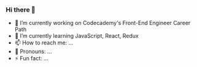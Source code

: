 ### Hi there 👋

<!--
**janne-nylund/janne-nylund** is a ✨ _special_ ✨ repository because its `README.md` (this file) appears on your GitHub profile.

Here are some ideas to get you started:
-->
- 🔭 I’m currently working on Codecademy's Front-End Engineer Career Path 
- 🌱 I’m currently learning JavaScript, React, Redux
- 📫 How to reach me: ...
- 💪 Pronouns: ...
- ⚡ Fun fact: ...

